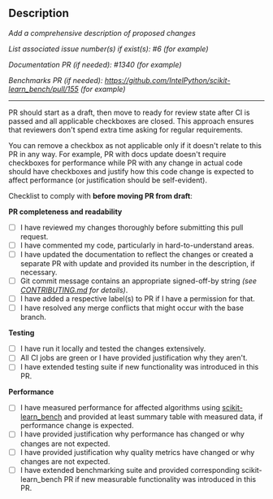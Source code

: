 <!--
  ~ Copyright 2020 Intel Corporation
  ~
  ~ Licensed under the Apache License, Version 2.0 (the "License");
  ~ you may not use this file except in compliance with the License.
  ~ You may obtain a copy of the License at
  ~
  ~     http://www.apache.org/licenses/LICENSE-2.0
  ~
  ~ Unless required by applicable law or agreed to in writing, software
  ~ distributed under the License is distributed on an "AS IS" BASIS,
  ~ WITHOUT WARRANTIES OR CONDITIONS OF ANY KIND, either express or implied.
  ~ See the License for the specific language governing permissions and
  ~ limitations under the License.
-->

## Description

_Add a comprehensive description of proposed changes_

_List associated issue number(s) if exist(s): #6 (for example)_

_Documentation PR (if needed): #1340 (for example)_

_Benchmarks PR (if needed): https://github.com/IntelPython/scikit-learn_bench/pull/155 (for example)_

---

PR should start as a draft, then move to ready for review state after CI is passed and all applicable checkboxes are closed.
This approach ensures that reviewers don't spend extra time asking for regular requirements.

You can remove a checkbox as not applicable only if it doesn't relate to this PR in any way.
For example, PR with docs update doesn't require checkboxes for performance while PR with any change in actual code should have checkboxes and justify how this code change is expected to affect performance (or justification should be self-evident).

Checklist to comply with **before moving PR from draft**:

**PR completeness and readability**

- [ ] I have reviewed my changes thoroughly before submitting this pull request.
- [ ] I have commented my code, particularly in hard-to-understand areas.
- [ ] I have updated the documentation to reflect the changes or created a separate PR with update and provided its number in the description, if necessary.
- [ ] Git commit message contains an appropriate signed-off-by string _(see [CONTRIBUTING.md](https://github.com/uxlfoundation/scikit-learn-intelex/blob/main/CONTRIBUTING.md#pull-requests) for details)_.
- [ ] I have added a respective label(s) to PR if I have a permission for that.
- [ ] I have resolved any merge conflicts that might occur with the base branch.

**Testing**

- [ ] I have run it locally and tested the changes extensively.
- [ ] All CI jobs are green or I have provided justification why they aren't.
- [ ] I have extended testing suite if new functionality was introduced in this PR.

**Performance**

- [ ] I have measured performance for affected algorithms using [scikit-learn_bench](https://github.com/IntelPython/scikit-learn_bench) and provided at least summary table with measured data, if performance change is expected.
- [ ] I have provided justification why performance has changed or why changes are not expected.
- [ ] I have provided justification why quality metrics have changed or why changes are not expected.
- [ ] I have extended benchmarking suite and provided corresponding scikit-learn_bench PR if new measurable functionality was introduced in this PR.
